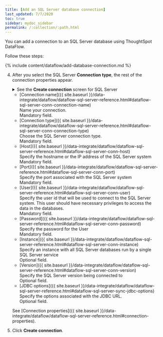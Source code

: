 ```yaml
---
title: [Add an SQL Server database connection]
last_updated: 7/7/2020
toc: true
sidebar: mydoc_sidebar
permalink: /:collection/:path.html
---
```

You can add a connection to an SQL Server database using ThoughtSpot DataFlow.

Follow these steps:


{% include content/dataflow/add-database-connection.md %}

4. After you select the SQL Server **Connection type**, the rest of the connection properties appear.

    <details>
      <summary>See the <strong>Create connection</strong> screen for SQL Server</summary>
        <p>
        <img src="../../images/dataflow-sql-server-create.png" alt="Create SQL Server connection" /></p>
    </details>

    * [Connection name]({{ site.baseurl }}/data-integrate/dataflow/dataflow-sql-server-reference.html#dataflow-sql-server-conn-connection-name)<br/>Name your connection.<br/>Mandatory field.
    * [Connection type]({{ site.baseurl }}/data-integrate/dataflow/dataflow-sql-server-reference.html#dataflow-sql-server-conn-connection-type)<br/>Choose the SQL Server connection type.<br/>Mandatory field.
    * [Host]({{ site.baseurl }}/data-integrate/dataflow/dataflow-sql-server-reference.html#dataflow-sql-server-conn-host)<br/>Specify the hostname or the IP address of the SQL Server system<br/>Mandatory field.
    * [Port]({{ site.baseurl }}/data-integrate/dataflow/dataflow-sql-server-reference.html#dataflow-sql-server-conn-port)<br/>Specify the port associated with the SQL Server system<br/>Mandatory field.
    * [User]({{ site.baseurl }}/data-integrate/dataflow/dataflow-sql-server-reference.html#dataflow-sql-server-conn-user)<br/>Specify the user id that will be used to connect to the SQL Server system. This user should have necessary privileges to access the data in the databases.<br/>Mandatory field.
    * [Password]({{ site.baseurl }}/data-integrate/dataflow/dataflow-sql-server-reference.html#dataflow-sql-server-conn-password)<br/>Specify the password for the User<br/>Mandatory field.
    * [Instance]({{ site.baseurl }}/data-integrate/dataflow/dataflow-sql-server-reference.html#dataflow-sql-server-conn-instance)<br/>Specify an instance with all SQL Server databases run by a single SQL Server service<br/>Optional field.
    * [Version]({{ site.baseurl }}/data-integrate/dataflow/dataflow-sql-server-reference.html#dataflow-sql-server-conn-version)<br/>Specify the SQL Server version being connected to<br/>Optional field.
    * [JDBC options]({{ site.baseurl }}/data-integrate/dataflow/dataflow-sql-server-reference.html#dataflow-sql-server-sync-jdbc-options)<br/>Specify the options associated with the JDBC URL.<br/>Optional field.

   See [Connection properties]({{ site.baseurl }}/data-integrate/dataflow/dataflow-sql-server-reference.html#connection-properties).

5. Click **Create connection**.   
